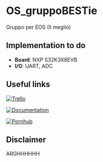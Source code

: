 # OS_gruppoBESTie
Gruppo per EOS (Il meglio)

## Implementation to do
- **Board**: NXP S32K3X8EVB
- **I/O**: UART, ADC 

## Useful links 
[![Trello](https://img.shields.io/badge/Trello--blue?logo=trello&style=flat)](https://trello.com/invite/b/6304f31de3ead204953aae2a/ATTI800853acd51f825411531aeb6e5f9aa14ACBA004/eos)

[![Documentation](https://img.shields.io/badge/Documentation--brightgreen?style=flat)](https://fgoehler.com/blog/adding-a-new-architecture-to-qemu-01/)

[![Pornhub](https://img.shields.io/badge/Pornhub-Enjoy-%23FF8C00?style=flat&logo=)](https://www.youtube.com/watch?v=xvFZjo5PgG0&pp=ygUIcmlja3JvbGw%3D)


## Disclaimer
ARGHHHHHH
